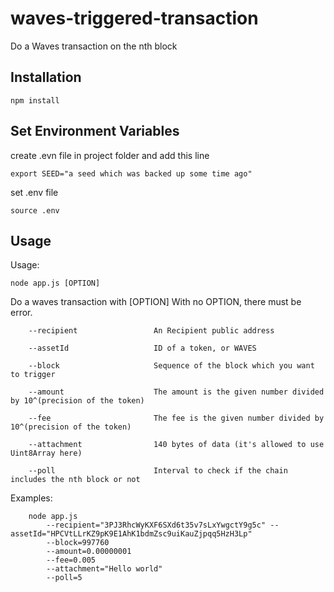 # waves-triggered-transaction
Do a Waves transaction on the nth block

## Installation

```
npm install
```

## Set Environment Variables

create .evn file in project folder and add this line

```
export SEED="a seed which was backed up some time ago"
```

set .env file

```
source .env
```

## Usage

Usage:

```
node app.js [OPTION]
```

Do a waves transaction with [OPTION]
With no OPTION, there must be error.

```
    --recipient                 An Recipient public address

    --assetId                   ID of a token, or WAVES

    --block                     Sequence of the block which you want to trigger

    --amount                    The amount is the given number divided by 10^(precision of the token)

    --fee                       The fee is the given number divided by 10^(precision of the token)

    --attachment                140 bytes of data (it's allowed to use Uint8Array here)

    --poll                      Interval to check if the chain includes the nth block or not
```

Examples:

```
    node app.js 
        --recipient="3PJ3RhcWyKXF6SXd6t35v7sLxYwgctY9g5c" --assetId="HPCVtLLrKZ9pK9E1AhK1bdmZsc9uiKauZjpqq5HzH3Lp" 
        --block=997760
        --amount=0.00000001
        --fee=0.005
        --attachment="Hello world"
        --poll=5
```